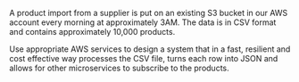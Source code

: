 A product import from a supplier is put on an existing S3 bucket in our AWS account every
morning at approximately 3AM. The data is in CSV format and contains approximately 10,000
products.

Use appropriate AWS services to design a system that in a fast, resilient and cost effective way
processes the CSV file, turns each row into JSON and allows for other microservices to subscribe to
the products.
